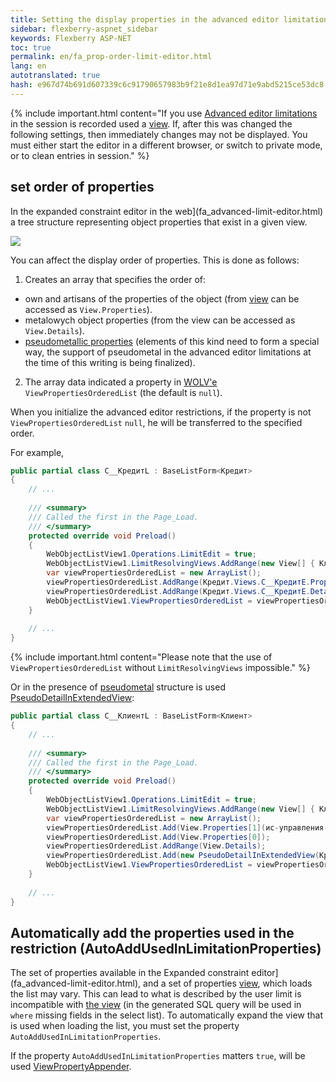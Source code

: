 ```yaml
--- 
title: Setting the display properties in the advanced editor limitations 
sidebar: flexberry-aspnet_sidebar 
keywords: Flexberry ASP-NET 
toc: true 
permalink: en/fa_prop-order-limit-editor.html 
lang: en 
autotranslated: true 
hash: e967d74b691d607339c6c91790657983b9f21e8d1ea97d71e9abd5215ce53dc8 
--- 
```


{% include important.html content="If you use [Advanced editor limitations](fa_advanced-limit-editor.html) in the session is recorded used a [view](fd_view-definition.html). If, after this was changed the following settings, then immediately changes may not be displayed. You must either start the editor in a different browser, or switch to private mode, or to clean entries in session." %} 

## set order of properties 

In the expanded constraint editor in the web](fa_advanced-limit-editor.html) a tree structure representing object properties that exist in a given view. 

![](/images/pages/products/flexberry-aspnet/controls/limit-editor/web-adv-limit-tree.png) 

You can affect the display order of properties. This is done as follows: 

1. Creates an array that specifies the order of: 
* own and artisans of the properties of the object (from [view](fd_view-definition.html) can be accessed as `View.Properties`). 
* metalowych object properties (from the view can be accessed as `View.Details`). 
* [pseudometallic properties](fo_linq-provider.html) (elements of this kind need to form a special way, the support of pseudometal in the advanced editor limitations at the time of this writing is being finalized). 
2. The array data indicated a property in [WOLV'e](fa_web-object-list-view.html) `ViewPropertiesOrderedList` (the default is `null`). 

When you initialize the advanced editor restrictions, if the property is not `ViewPropertiesOrderedList` `null`, he will be transferred to the specified order. 

For example, 

```csharp
public partial class C__КредитL : BaseListForm<Кредит>
{
	// ... 
	
	/// <summary> 
	/// Called the first in the Page_Load. 
	/// </summary> 
	protected override void Preload()
	{
		WebObjectListView1.Operations.LimitEdit = true;
		WebObjectListView1.LimitResolvingViews.AddRange(new View[] { Клиент.Views.C__КлиентE, Кредит.Views.C__КредитE });
		var viewPropertiesOrderedList = new ArrayList();
		viewPropertiesOrderedList.AddRange(Кредит.Views.C__КредитE.Properties);
		viewPropertiesOrderedList.AddRange(Кредит.Views.C__КредитE.Details);
		WebObjectListView1.ViewPropertiesOrderedList = viewPropertiesOrderedList;
	}
	
	// ... 
}
``` 

{% include important.html content="Please note that the use of `ViewPropertiesOrderedList` without `LimitResolvingViews` impossible." %} 

Or in the presence of [pseudometal](fa_details-limit-editor.html) structure is used [PseudoDetailInExtendedView](fa_pseudo-detail-extended-view.html): 

```csharp
public partial class C__КлиентL : BaseListForm<Клиент>
{
	// ... 
	
	/// <summary> 
	/// Called the first in the Page_Load. 
	/// </summary> 
	protected override void Preload()
	{
		WebObjectListView1.Operations.LimitEdit = true;
		WebObjectListView1.LimitResolvingViews.AddRange(new View[] { Клиент.Views.КлиентE, Кредит.Views.КредитE });
		var viewPropertiesOrderedList = new ArrayList();
		viewPropertiesOrderedList.Add(View.Properties[1](ис-управления-проектами_1.html));
		viewPropertiesOrderedList.Add(View.Properties[0]);
		viewPropertiesOrderedList.AddRange(View.Details);
		viewPropertiesOrderedList.Add(new PseudoDetailInExtendedView(Кредит.Views.КредитE, Information.ExtractPropertyPath<Клиент>(x => x.ФИО), "Kreditkort"));
		WebObjectListView1.ViewPropertiesOrderedList = viewPropertiesOrderedList;
	}
	
	// ... 
}
``` 

## Automatically add the properties used in the restriction (AutoAddUsedInLimitationProperties) 

The set of properties available in the Expanded constraint editor](fa_advanced-limit-editor.html), and a set of properties [view](fd_view-definition.html), which loads the list may vary. This can lead to what is described by the user limit is incompatible with [the view](fd_view-definition.html) (in the generated SQL query will be used in `where` missing fields in the select list). To automatically expand the view that is used when loading the list, you must set the property `AutoAddUsedInLimitationProperties`. 

If the property `AutoAddUsedInLimitationProperties` matters `true`, will be used [ViewPropertyAppender](fo_view-property-appender.html). 



